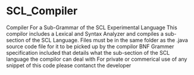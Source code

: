 # SCL_Compiler
Compiler For a Sub-Grammar of the SCL Experimental Language
This compilor includes a Lexical and Syntax Analyzer and compiles a sub-section of the SCL Language. 
Files must be in the same folder as the .java source code file for it to be picked up by the compilor
BNF Grammer specification included that details what the sub-section of the SCL language the compilor can deal with
For private or commerical use of any snippet of this code please contanct the developer
